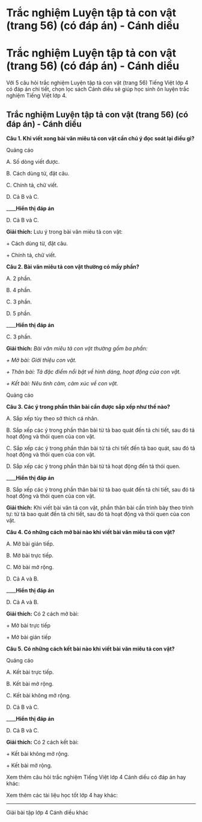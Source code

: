 # Trắc nghiệm Luyện tập tả con vật (trang 56) (có đáp án) - Cánh diều

# Trắc nghiệm Luyện tập tả con vật (trang 56) (có đáp án) - Cánh diều

Với 5 câu hỏi trắc nghiệm Luyện tập tả con vật (trang 56) Tiếng Việt lớp 4 có đáp án chi tiết, chọn lọc sách Cánh diều sẽ giúp học sinh ôn luyện trắc nghiệm Tiếng Việt lớp 4.

## Trắc nghiệm Luyện tập tả con vật (trang 56) (có đáp án) - Cánh diều

**Câu 1. Khi viết xong bài văn miêu tả con vật cần chú ý đọc soát lại điều gì?**

Quảng cáo

A. Số dòng viết được. 

B. Cách dùng từ, đặt câu. 

C. Chính tả, chữ viết.

D. Cả B và C. 

____**Hiển thị đáp án**

D. Cả B và C. 

**Giải thích:** Lưu ý trong bài văn miêu tả con vật:

\+ Cách dùng từ, đặt câu.

\+ Chính tả, chữ viết.

**Câu 2. Bài văn miêu tả con vật thường có mấy phần?**

A. 2 phần.

B. 4 phần.

C. 3 phần. 

D. 5 phần. 

____**Hiển thị đáp án**

C. 3 phần.

**Giải thích:** _Bài văn miêu tả con vật thường gồm ba phần:_

_\+ Mở bài: Giới thiệu con vật._

_\+ Thân bài: Tả đặc điểm nổi bật về hình dáng, hoạt động của con vật._

_\+ Kết bài: Nêu tình cảm, cảm xúc về con vật._

Quảng cáo

**Câu 3. Các ý trong phần thân bài cần được sắp xếp như thế nào?**

A. Sắp xếp tùy theo sở thích cá nhân. 

B. Sắp xếp các ý trong phần thân bài từ tả bao quát đến tả chi tiết, sau đó tả hoạt động và thói quen của con vật.

C. Sắp xếp các ý trong phần thân bài từ tả chi tiết đến tả bao quát, sau đó tả hoạt động và thói quen của con vật.

D. Sắp xếp các ý trong phần thân bài từ tả hoạt động đến tả thói quen. 

____**Hiển thị đáp án**

B. Sắp xếp các ý trong phần thân bài từ tả bao quát đến tả chi tiết, sau đó tả hoạt động và thói quen của con vật.

**Giải thích:** Khi viết bài văn tả con vật, phần thân bài cần trình bày theo trình tự: từ tả bao quát đến tả chi tiết, sau đó tả hoạt động và thói quen của con vật.

**Câu 4. Có những cách mở bài nào khi viết bài văn miêu tả con vật?**

A. Mở bài gián tiếp. 

B. Mở bài trực tiếp. 

C. Mở bài mở rộng. 

D. Cả A và B. 

____**Hiển thị đáp án**

D. Cả A và B.

**Giải thích:** Có 2 cách mở bài:

\+ Mở bài trực tiếp

\+ Mở bài gián tiếp

**Câu 5. Có những cách kết bài nào khi viết bài văn miêu tả con vật?**

Quảng cáo

A. Kết bài trực tiếp. 

B. Kết bài mở rộng. 

C. Kết bài không mở rộng. 

D. Cả B và C. 

____**Hiển thị đáp án**

D. Cả B và C.

**Giải thích:** Có 2 cách kết bài:

\+ Kết bài không mở rộng.

\+ Kết bài mở rộng.

Xem thêm câu hỏi trắc nghiệm Tiếng Việt lớp 4 Cánh diều có đáp án hay khác:

Xem thêm các tài liệu học tốt lớp 4 hay khác:

* * *

Giải bài tập lớp 4 Cánh diều khác
